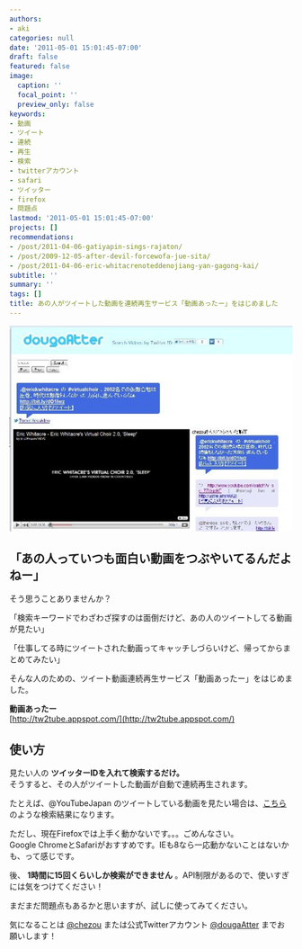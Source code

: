 ```yaml
---
authors:
- aki
categories: null
date: '2011-05-01 15:01:45-07:00'
draft: false
featured: false
image:
  caption: ''
  focal_point: ''
  preview_only: false
keywords:
- 動画
- ツイート
- 連続
- 再生
- 検索
- twitterアカウント
- safari
- ツイッター
- firefox
- 問題点
lastmod: '2011-05-01 15:01:45-07:00'
projects: []
recommendations:
- /post/2011-04-06-gatiyapin-sings-rajaton/
- /post/2009-12-05-after-devil-forcewofa-jue-sita/
- /post/2011-04-06-eric-whitacrenoteddenojiang-yan-gagong-kai/
subtitle: ''
summary: ''
tags: []
title: あの人がツイートした動画を連続再生サービス「動画あったー」をはじめました
---
```


[![動画あったー](da_thumb.jpg)](http://tw2tube.appspot.com/)

## 「あの人っていつも面白い動画をつぶやいてるんだよねー」
そう思うことありませんか？

「検索キーワードでわざわざ探すのは面倒だけど、あの人のツイートしてる動画が見たい」

「仕事してる時にツイートされた動画ってキャッチしづらいけど、帰ってからまとめてみたい」

そんな人のための、ツイート動画連続再生サービス「動画あったー」をはじめました。

**動画あったー**  
[http://tw2tube.appspot.com/](http://tw2tube.appspot.com/)

## 使い方
見たい人の **ツイッターIDを入れて検索するだけ。**  
そうすると、その人がツイートした動画が自動で連続再生されます。

たとえば、@YouTubeJapan のツイートしている動画を見たい場合は、[こちら](http://tw2tube.appspot.com/?user=YouTubeJapan)のような検索結果になります。[  
](http://tw2tube.appspot.com/?user=YouTubeJapan)

ただし、現在Firefoxでは上手く動かないです。。。ごめんなさい。  
Google ChromeとSafariがおすすめです。IEも8なら一応動かないことはないかも、って感じです。

後、 **1時間に15回くらいしか検索ができません** 。API制限があるので、使いすぎには気をつけてください！

まだまだ問題点もあるかと思いますが、試しに使ってみてください。

気になることは [@chezou](http://twitter.com/chezou) または公式Twitterアカウント [@dougaAtter](http://twitter.com/dougaAtter) までお願いします！